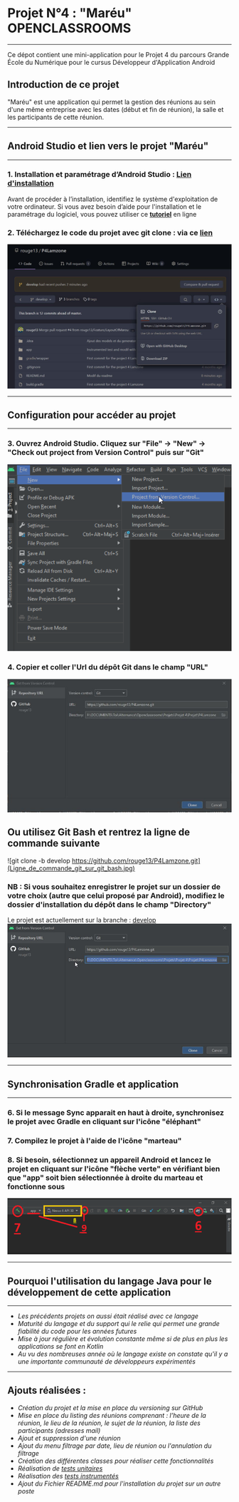 # **Projet N°4 : "Maréu" OPENCLASSROOMS**
_________________________________________________________________________________________________________________

Ce dépot contient une mini-application pour le Projet 4 du parcours Grande École du Numérique pour le cursus Développeur d'Application Android

## Introduction de ce projet

"Maréu" est une application qui permet la gestion des réunions au sein d'une même entreprise avec les dates (début et fin de réunion), la salle et les participants de cette réunion.
_________________________________________________________________________________________________________________

## Android Studio et lien vers le projet **"Maréu"**
_________________________________________________________________________________________________________________
### 1. Installation et paramétrage d’Android Studio :  **[Lien d'installation](https://developer.android.com/studio)**
Avant de procéder à l’installation, identifiez le système d'exploitation de votre ordinateur. Si vous avez besoin d’aide pour l'installation et le paramétrage du logiciel, vous pouvez utiliser ce **[tutoriel](https://www.tutorialspoint.com/android/android_studio.htm)** en ligne

### 2. Téléchargez le code du projet avec git clone : **via ce [lien](https://github.com/rouge13/P4Lamzone/tree/develop)**
![Clone_P4_Mareu.JPG](Clone_P4_Mareu.JPG)
_________________________________________________________________________________________________________________

## Configuration pour accéder au projet
_________________________________________________________________________________________________________________

### 3. Ouvrez Android Studio. Cliquez sur "File" -> "New" -> "Check out project from Version Control" puis sur "Git"
![Check_out_project_from_version_control.jpg](Check_out_project_from_version_control.jpg)

### 4. Copier et coller l'Url du dépôt Git dans le champ "URL"
![Copier_coller_URL.JPG](Copier_coller_URL.JPG)

## Ou utilisez Git Bash et rentrez la ligne de commande suivante
![git clone -b develop https://github.com/rouge13/P4Lamzone.git](Ligne_de_commande_git_sur_git_bash.jpg)

###  NB : Si vous souhaitez enregistrer le projet sur un dossier de votre choix (autre que celui proposé par Android), modifiez le dossier d'installation du dépôt dans le champ "Directory"
Le projet est actuellement sur la branche : [develop](Branche_actuelle.jpg)
![Saisir_emplacement.JPG](Saisir_emplacement.JPG)

_________________________________________________________________________________________________________________

## Synchronisation Gradle et application
_________________________________________________________________________________________________________________

### 6. Si le message Sync apparait en haut à droite, synchronisez le projet avec Gradle en cliquant sur l'icône "éléphant"

### 7. Compilez le projet à l'aide de l'icône "marteau"

### 8. Si besoin, sélectionnez un appareil Android et lancez le projet en cliquant sur l'icône "flèche verte" en vérifiant bien que "app" soit bien sélectionnée à droite du marteau et fonctionne sous 

![Etape_6_7_8_9_lancement_application.png](Etape_6_7_8_9_lancement_application.png)


_________________________________________________________________________________________________________________

## Pourquoi l'utilisation du langage Java pour le développement de cette application
_________________________________________________________________________________________________________________

- *Les précédents projets on aussi était réalisé avec ce langage*
- *Maturité du langage et du support qui le relie qui permet une grande fiabilité du code pour les années futures*
- *Mise à jour régulière et évolution constante même si de plus en plus les applications se font en Kotlin*
- *Au vu des nombreuses année où le langage existe on constate qu'il y a une importante communauté de développeurs expérimentés*

_________________________________________________________________________________________________________________

## Ajouts réalisées : 
- *Création du projet et la mise en place du versioning sur GitHub*
- *Mise en place du listing des réunions comprenant : l’heure de la réunion, le lieu de la réunion, le sujet de la réunion, la liste des participants (adresses mail)*
- *Ajout et suppression d'une réunion*
- *Ajout du menu filtrage par date, lieu de réunion ou l'annulation du filtrage*
- *Création des différentes classes pour réaliser cette fonctionnalités*
- *Réalisation de [tests unitaires](https://github.com/rouge13/P4Lamzone/blob/develop/Test%20Results%20-%20MareuServiceTest.html)*
- *Réalisation des [tests instrumentés](https://github.com/rouge13/P4Lamzone/blob/develop/Test%20Results%20-%20ProjectActivitiesTest.html)*
- *Ajout du Fichier README.md pour l'installation du projet sur un autre poste*


